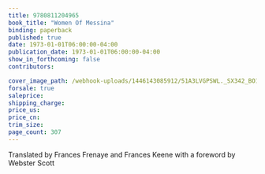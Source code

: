```yaml
---
title: 9780811204965
book_title: "Women Of Messina"
binding: paperback
published: true
date: 1973-01-01T06:00:00-04:00
publication_date: 1973-01-01T06:00:00-04:00
show_in_forthcoming: false
contributors:

cover_image_path: /webhook-uploads/1446143085912/51A3LVGPSWL._SX342_BO1%2C204%2C203%2C200_.jpg
forsale: true
saleprice:
shipping_charge:
price_us:
price_cn:
trim_size:
page_count: 307
---
```

Translated by Frances Frenaye and Frances Keene with a foreword by Webster Scott

